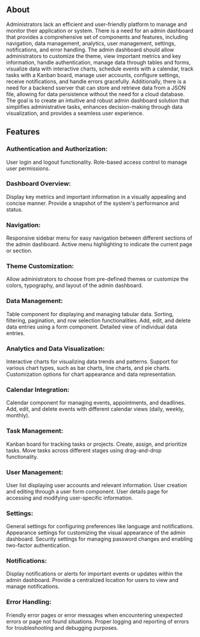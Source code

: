 ## About

Administrators lack an efficient and user-friendly platform to manage and monitor their application or system. There is a need for an admin dashboard that provides a comprehensive set of components and features, including navigation, data management, analytics, user management, settings, notifications, and error handling. The admin dashboard should allow administrators to customize the theme, view important metrics and key information, handle authentication, manage data through tables and forms, visualize data with interactive charts, schedule events with a calendar, track tasks with a Kanban board, manage user accounts, configure settings, receive notifications, and handle errors gracefully. Additionally, there is a need for a backend sserver that can store and retrieve data from a JSON file, allowing for data persistence without the need for a cloud database. The goal is to create an intuitive and robust admin dashboard solution that simplifies administrative tasks, enhances decision-making through data visualization, and provides a seamless user experience.

## Features

### Authentication and Authorization:
User login and logout functionality.
Role-based access control to manage user permissions.

### Dashboard Overview:
Display key metrics and important information in a visually appealing and concise manner.
Provide a snapshot of the system's performance and status.

### Navigation:
Responsive sidebar menu for easy navigation between different sections of the admin dashboard.
Active menu highlighting to indicate the current page or section.

### Theme Customization:
Allow administrators to choose from pre-defined themes or customize the colors, typography, and layout of the admin dashboard.

### Data Management:
Table component for displaying and managing tabular data.
Sorting, filtering, pagination, and row selection functionalities.
Add, edit, and delete data entries using a form component.
Detailed view of individual data entries.

### Analytics and Data Visualization:
Interactive charts for visualizing data trends and patterns.
Support for various chart types, such as bar charts, line charts, and pie charts.
Customization options for chart appearance and data representation.

### Calendar Integration:
Calendar component for managing events, appointments, and deadlines.
Add, edit, and delete events with different calendar views (daily, weekly, monthly).

### Task Management:
Kanban board for tracking tasks or projects.
Create, assign, and prioritize tasks.
Move tasks across different stages using drag-and-drop functionality.

### User Management:
User list displaying user accounts and relevant information.
User creation and editing through a user form component.
User details page for accessing and modifying user-specific information.

### Settings:
General settings for configuring preferences like language and notifications.
Appearance settings for customizing the visual appearance of the admin dashboard.
Security settings for managing password changes and enabling two-factor authentication.

### Notifications:
Display notifications or alerts for important events or updates within the admin dashboard.
Provide a centralized location for users to view and manage notifications.

### Error Handling:
Friendly error pages or error messages when encountering unexpected errors or page not found situations.
Proper logging and reporting of errors for troubleshooting and debugging purposes.
